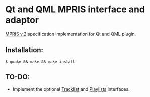 Qt and QML MPRIS interface and adaptor
======================================

[MPRIS v.2](http://specifications.freedesktop.org/mpris-spec/latest/index.html) specification implementation for Qt and QML plugin.


Installation:
-------------

```
$ qmake && make && make install
```


TO-DO:
------

* Implement the optional [Tracklist](http://specifications.freedesktop.org/mpris-spec/latest/Track_List_Interface.html) and [Playlists](http://specifications.freedesktop.org/mpris-spec/latest/Playlists_Interface.html) interfaces.
